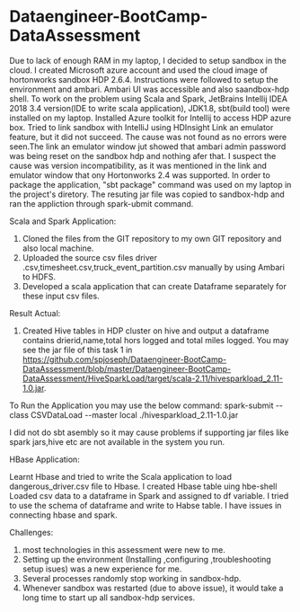 # Dataengineer-BootCamp-DataAssessment


Due to lack of enough RAM in my laptop, I decided to setup sandbox in the cloud. I created Microsoft azure account and used the cloud image of hortonworks sandbox HDP 2.6.4.
Instructions were followed to setup the environment and ambari.  Ambari UI was accessible and also saandbox-hdp shell. To work on the problem using Scala and Spark, 
JetBrains Intellij IDEA 2018 3.4 version(IDE to write scala application), JDK1.8, sbt(build tool) were installed on my laptop.
Installed Azure toolkit for Intellij to access HDP azure box. Tried to link sandbox with IntelliJ using HDInsight Link an emulator feature, but it did not succeed. The cause 
was not found as no errors were seen.The link an emulator window jut showed that ambari admin password was being reset on the sandbox hdp and nothing afer that.
I suspect the cause was version incompatibility, as it was mentioned in the link and emulator window that ony Hortonworks 2.4 was supported. In order to package 
the application, "sbt package" command was used on my laptop in the project's diretory. The resuting jar file was copied to sandbox-hdp and ran the appliction through spark-ubmit
command.

Scala and Spark Application:

1. Cloned the files from the GIT repository to my own GIT repository and also local machine.
2. Uploaded the source csv files driver .csv,timesheet.csv,truck_event_partition.csv manually  by using Ambari to HDFS.
3. Developed a scala application that can create  Dataframe separately for these input csv files.

Result Actual:
1. Created Hive tables in HDP cluster on  hive and output a dataframe contains drierid,name,total hors logged and total miles logged.
You may see the jar file of this task 1 in https://github.com/spjoseph/Dataengineer-BootCamp-DataAssessment/blob/master/Dataengineer-BootCamp-DataAssessment/HiveSparkLoad/target/scala-2.11/hivesparkload_2.11-1.0.jar.


 To Run the  Application you may use the below command:
 spark-submit --class CSVDataLoad  --master local ./hivesparkload_2.11-1.0.jar
 
I did not do sbt asembly so it may cause problems if supporting jar files like spark jars,hive etc are not available in the system you run.


HBase Application:

Learnt Hbase and tried to write the Scala application to load dangerous_driver.csv file to Hbase.
I created Hbase table uing hbe-shell 
Loaded csv data to a dataframe in Spark and assigned to df variable.
I tried to use the schema of dataframe and write to Habse table.
I have issues in connecting hbase and spark.


Challenges:

1. most technologies in this assessment were new to me.
2. Setting up the environment (Installing ,configuring ,troubleshooting setup isues) was a new experience for me.
3. Several processes randomly stop working in sandbox-hdp. 
4. Whenever sandbox was restarted (due to above issue), it would take a long time to start up all sandbox-hdp services.
